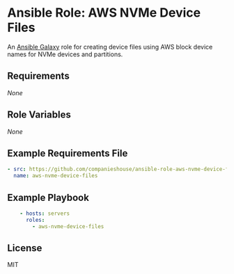 # Ansible Role: AWS NVMe Device Files

An [Ansible Galaxy](https://galaxy.ansible.com/) role for creating device files using AWS block device names for NVMe devices and partitions.

## Requirements

*None*

## Role Variables

*None*

## Example Requirements File

```yml
- src: https://github.com/companieshouse/ansible-role-aws-nvme-device-files
  name: aws-nvme-device-files
```


## Example Playbook

```yml
    - hosts: servers
      roles:
        - aws-nvme-device-files
```

## License

MIT
